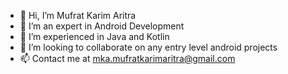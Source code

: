 - 👋 Hi, I’m Mufrat Karim Aritra
- 👀 I’m an expert in Android Development
- 🌱 I’m experienced in Java and Kotlin
- 💞️ I’m looking to collaborate on any entry level android projects
- 📫 Contact me at mka.mufratkarimaritra@gmail.com

<!---
mufratkarim/mufratkarim is a ✨ special ✨ repository because its `README.md` (this file) appears on your GitHub profile.
You can click the Preview link to take a look at your changes.
--->
